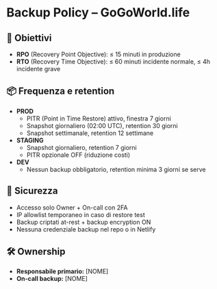 # Backup Policy – GoGoWorld.life

## 🔎 Obiettivi
- **RPO** (Recovery Point Objective): ≤ 15 minuti in produzione
- **RTO** (Recovery Time Objective): ≤ 60 minuti incidente normale, ≤ 4h incidente grave

## 📦 Frequenza e retention
- **PROD**
  - PITR (Point in Time Restore) attivo, finestra 7 giorni
  - Snapshot giornaliero (02:00 UTC), retention 30 giorni
  - Snapshot settimanale, retention 12 settimane
- **STAGING**
  - Snapshot giornaliero, retention 7 giorni
  - PITR opzionale OFF (riduzione costi)
- **DEV**
  - Nessun backup obbligatorio, retention minima 3 giorni se serve

## 🔐 Sicurezza
- Accesso solo Owner + On-call con 2FA
- IP allowlist temporaneo in caso di restore test
- Backup criptati at-rest + backup encryption ON
- Nessuna credenziale backup nel repo o in Netlify

## 🛠️ Ownership
- **Responsabile primario:** [NOME]
- **On-call backup:** [NOME]
